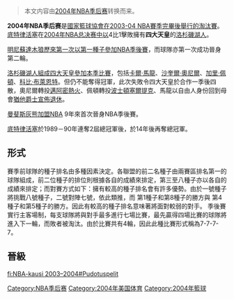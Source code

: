 > 本文内容由[2004年NBA季后赛](https://zh.wikipedia.org/wiki/2004年NBA季后赛)转换而来。


**2004年NBA季后赛**是[國家籃球協會在](https://zh.wikipedia.org/wiki/國家籃球協會 "wikilink")[2003-04 NBA賽季完畢後舉行的淘汰賽](https://zh.wikipedia.org/wiki/2003-04_NBA賽季 "wikilink")。[底特律活塞](../Page/底特律活塞.md "wikilink")在[2004年NBA总决赛中以](https://zh.wikipedia.org/wiki/2004年NBA总决赛 "wikilink")4比1擊敗擁有**四大天皇**的[洛杉磯湖人](https://zh.wikipedia.org/wiki/洛杉磯湖人 "wikilink")。

[明尼蘇達木狼歷來第一次以第一種子參加](https://zh.wikipedia.org/wiki/明尼蘇達木狼 "wikilink")[NBA季後賽](https://zh.wikipedia.org/wiki/NBA季後賽 "wikilink")，而球隊亦第一次成功晉身第二輪。

[洛杉磯湖人組成四大天皇參加本季比賽](https://zh.wikipedia.org/wiki/洛杉磯湖人 "wikilink")，包括[卡爾·馬龍](../Page/卡爾·馬龍.md "wikilink")、[沙奎爾·奧尼爾](https://zh.wikipedia.org/wiki/沙奎爾·奧尼爾 "wikilink")、[加里·佩頓](https://zh.wikipedia.org/wiki/加里·佩頓 "wikilink")、[科比·布萊恩特](https://zh.wikipedia.org/wiki/科比·布萊恩特 "wikilink")。但仍不能奪得冠軍，此次失敗令四大天皇於合作一季後四散，奧尼爾轉投[邁阿密熱火](https://zh.wikipedia.org/wiki/邁阿密熱火 "wikilink")、佩頓轉投[波士頓塞爾提克](https://zh.wikipedia.org/wiki/波士頓塞爾提克 "wikilink")、馬龍以自由人身份回到母會[猶他爵士宣佈退休](https://zh.wikipedia.org/wiki/猶他爵士 "wikilink")。

[曼斐斯灰熊加盟NBA](https://zh.wikipedia.org/wiki/曼斐斯灰熊 "wikilink") 9年來首次晉身NBA季後賽。

[底特律活塞](../Page/底特律活塞.md "wikilink")於1989－90年連奪2屆總冠軍後，於14年後再奪總冠軍。

## 形式

賽季前球隊的種子排名由多種因素決定。各聯盟的前二名種子由兩賽區排名第一的球隊組成，前二位種子的排位則根據各自的成績來排定，第三至八種子亦以各自的成績來排定；而對賽方式如下：擁有較高的種子排名會有許多優勢。由於一號種子將挑戰八號種子，二號對陣七號，依此類推，而 第1種子和第8種子的勝方與 第4種子和第5種子的勝方。因此有較高的種子排名意味著將面對較弱的對手。 季後賽實行主客場制，每支球隊將與對手最多進行七場比賽，最先贏得四場比賽的球隊將進入下一輪，而敗者被淘汰。由於比賽共有4輪，因此此種比賽形式稱為7-7-7-7。

## 晉級

[fi:NBA-kausi 2003–2004\#Pudotuspelit](https://zh.wikipedia.org/wiki/fi:NBA-kausi_2003–2004#Pudotuspelit "wikilink")

[Category:NBA季后赛](https://zh.wikipedia.org/wiki/Category:NBA季后赛 "wikilink") [Category:2004年美国体育](https://zh.wikipedia.org/wiki/Category:2004年美国体育 "wikilink") [Category:2004年籃球](https://zh.wikipedia.org/wiki/Category:2004年籃球 "wikilink")